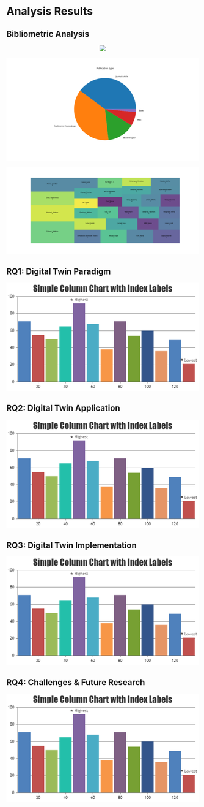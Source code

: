 # Analysis Results

## Bibliometric Analysis

<p align="center"> <img src="[https://github.com/philipempl/DT4SEC/blob/master/analysis/charts/BA_barchart_publications_year.png?raw=true]" />
</p>

![](https://github.com/philipempl/DT4SEC/blob/master/analysis/charts/BA_piechart_publication_type.png?raw=true)

![](https://github.com/philipempl/DT4SEC/blob/master/analysis/charts/BA_treemap_author_frequency.png?raw=true)

## RQ1: Digital Twin Paradigm

![](https://github.com/philipempl/DT4SEC/blob/master/analysis/charts/chart.png?raw=true)

## RQ2: Digital Twin Application

![](https://github.com/philipempl/DT4SEC/blob/master/analysis/charts/chart.png?raw=true)

## RQ3: Digital Twin Implementation

![](https://github.com/philipempl/DT4SEC/blob/master/analysis/charts/chart.png?raw=true)

## RQ4: Challenges & Future Research

![](https://github.com/philipempl/DT4SEC/blob/master/analysis/charts/chart.png?raw=true)
